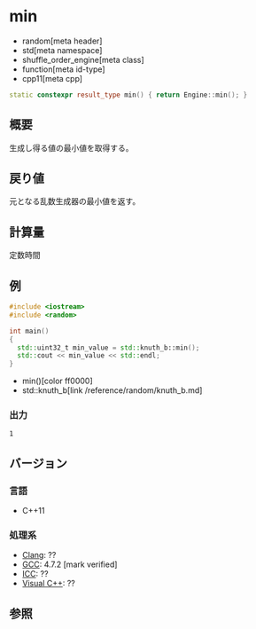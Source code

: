 # min
* random[meta header]
* std[meta namespace]
* shuffle_order_engine[meta class]
* function[meta id-type]
* cpp11[meta cpp]

```cpp
static constexpr result_type min() { return Engine::min(); }
```

## 概要
生成し得る値の最小値を取得する。


## 戻り値
元となる乱数生成器の最小値を返す。


## 計算量
定数時間


## 例
```cpp example
#include <iostream>
#include <random>

int main()
{
  std::uint32_t min_value = std::knuth_b::min();
  std::cout << min_value << std::endl;
}
```
* min()[color ff0000]
* std::knuth_b[link /reference/random/knuth_b.md]

### 出力
```
1
```

## バージョン
### 言語
- C++11

### 処理系
- [Clang](/implementation.md#clang): ??
- [GCC](/implementation.md#gcc): 4.7.2 [mark verified]
- [ICC](/implementation.md#icc): ??
- [Visual C++](/implementation.md#visual_cpp): ??


## 参照
